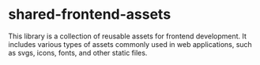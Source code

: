 # shared-frontend-assets

This library is a collection of reusable assets for frontend development. It includes various types of
assets commonly used in web applications, such as svgs, icons, fonts, and other static files.
